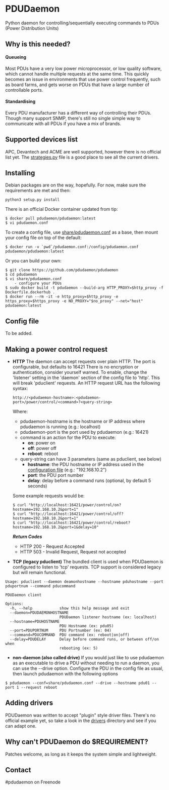# PDUDaemon
Python daemon for controlling/sequentially executing commands to PDUs (Power Distribution Units)
## Why is this needed?
#### Queueing
Most PDUs have a very low power microprocessor, or low quality software, which cannot handle multiple requests at the same time. This quickly becomes an issue in environments that use power control frequently, such as board farms, and gets worse on PDUs that have a large number of controllable ports.
#### Standardising
Every PDU manufacturer has a different way of controlling their PDUs. Though many support SNMP, there's still no single simple way to communicate with all PDUs if you have a mix of brands.
## Supported devices list
APC, Devantech and ACME are well supported, however there is no official list yet. The [strategies.py](https://github.com/pdudaemon/pdudaemon/blob/master/pdudaemon/drivers/strategies.py) file is a good place to see all the current drivers.
## Installing
Debian packages are on the way, hopefully.
For now, make sure the requirements are met and then:

```python3 setup.py install```

There is an official Docker container updated from tip:
```
$ docker pull pdudaemon/pdudaemon:latest
$ vi pdudaemon.conf
```
To create a config file, use [share/pdudaemon.conf](https://github.com/pdudaemon/pdudaemon/blob/master/pdudaemon/share/pdudaemon.conf) as a base, then mount your config file on top of the default:
```
$ docker run -v `pwd`/pdudaemon.conf:/config/pdudaemon.conf pdudaemon/pdudaemon:latest
```

Or you can build your own:
```
$ git clone https://github.com/pdudaemon/pdudaemon
$ cd pdudaemon
$ vi share/pdudaemon.conf
	- configure your PDUs
$ sudo docker build -t pdudaemon --build-arg HTTP_PROXY=$http_proxy -f Dockerfile.dockerhub .
$ docker run --rm -it -e http_proxy=$http_proxy -e https_proxy=$https_proxy -e NO_PROXY="$no_proxy" --net="host" pdudaemon:latest
```

## Config file
To be added.
## Making a power control request
- **HTTP**
The daemon can accept requests over plain HTTP. The port is configurable, but defaults to 16421
There is no encryption or authentication, consider yourself warned.
To enable, change the 'listener' setting in the 'daemon' section of the config file to 'http'. This will break 'pduclient' requests.
An HTTP request URL has the following syntax:

  ```http://<pdudaemon-hostname>:<pdudaemon-port>/power/control/<command>?<query-string>```

  Where:
    - pdudaemon-hostname is the hostname or IP address where pdudaemon is running (e.g.: localhost)
    - pdudaemon-port is the port used by pdudaemon (e.g.: 16421)
    - command is an action for the PDU to execute:
      - **on**: power on
      - **off**: power off
      - **reboot**: reboot
    - query-string can have 3 parameters (same as pduclient, see below)
      - **hostname**: the PDU hostname or IP address used in the [configuration file](https://github.com/pdudaemon/pdudaemon/blob/master/share/pdudaemon.conf) (e.g.: "192.168.10.2")
      - **port**: the PDU port number
      - **delay**: delay before a command runs (optional, by default 5 seconds)

  Some example requests would be:
  ```
  $ curl "http://localhost:16421/power/control/on?hostname=192.168.10.2&port=1"
  $ curl "http://localhost:16421/power/control/off?hostname=192.168.10.2&port=1"
  $ curl "http://localhost:16421/power/control/reboot?hostname=192.168.10.2&port=1&delay=10"
  ```

  ***Return Codes***

    - HTTP 200 - Request Accepted
    - HTTP 503 - Invalid Request, Request not accepted

- **TCP (legacy pduclient)**
The bundled client is used when PDUDaemon is configured to listen to 'tcp' requests. TCP support is considered legacy but will remain functional.
```
Usage: pduclient --daemon deamonhostname --hostname pduhostname --port pduportnum --command pducommand

PDUDaemon client

Options:
  -h, --help            show this help message and exit
  --daemon=PDUDAEMONHOSTNAME
                        PDUDaemon listener hostname (ex: localhost)
  --hostname=PDUHOSTNAME
                        PDU Hostname (ex: pdu05)
  --port=PDUPORTNUM     PDU Portnumber (ex: 04)
  --command=PDUCOMMAND  PDU command (ex: reboot|on|off)
  --delay=PDUDELAY      Delay before command runs, or between off/on when
                        rebooting (ex: 5)
```

- **non-daemon (also called drive)**
If you would just like to use pdudaemon as an executable to drive a PDU without needing to run a daemon, you can use the --drive option.
Configure the PDU in the config file as usual, then launch pdudaemon with the following options
```
$ pdudaemon --conf=share/pdudaemon.conf --drive --hostname pdu01 --port 1 --request reboot
```

## Adding drivers
PDUDaemon was written to accept "plugin" style driver files. There's no official example yet, so take a look in the [drivers](https://github.com/pdudaemon/pdudaemon/tree/master/pdudaemon/drivers) directory and see if you can adapt one.
## Why can't PDUDaemon do $REQUIREMENT?
Patches welcome, as long as it keeps the system simple and lightweight.
## Contact
#pdudaemon on Freenode
